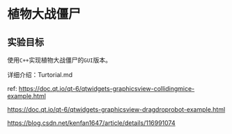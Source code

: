 # 植物大战僵尸

## 实验目标

使用`C++`实现植物大战僵尸的`GUI`版本。

详细介绍：Turtorial.md

ref:
https://doc.qt.io/qt-6/qtwidgets-graphicsview-collidingmice-example.html

https://doc.qt.io/qt-6/qtwidgets-graphicsview-dragdroprobot-example.html

https://blog.csdn.net/kenfan1647/article/details/116991074

